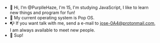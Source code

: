 - 👋 Hi, I’m @PurplleHaze, I'm 15, I'm studying JavaScript, I like to learn new things and program for fun!
- 🍂 My current operating system is Pop OS.
- 📭 If you want talk with me, send a e-mail to jose-0A4@protonmail.com, I am always available to meet new people.
- 🐧 Sup! 


<!---
PurplleHaze/PurplleHaze is a ✨ special ✨ repository because its `README.md` (this file) appears on your GitHub profile.
You can click the Preview link to take a look at your changes.
--->
